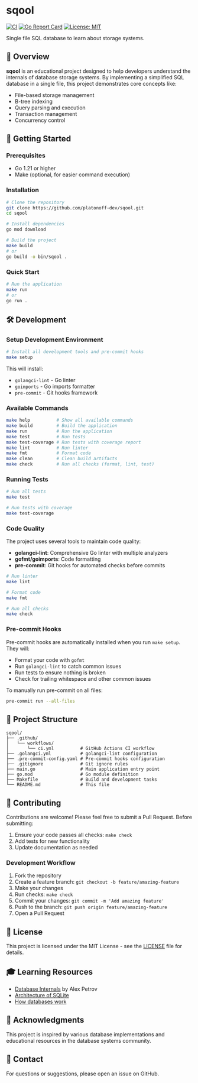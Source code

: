 # sqool

[![CI](https://github.com/platonoff-dev/sqool/actions/workflows/ci.yml/badge.svg)](https://github.com/platonoff-dev/sqool/actions/workflows/ci.yml)
[![Go Report Card](https://goreportcard.com/badge/github.com/platonoff-dev/sqool)](https://goreportcard.com/report/github.com/platonoff-dev/sqool)
[![License: MIT](https://img.shields.io/badge/License-MIT-yellow.svg)](https://opensource.org/licenses/MIT)

Single file SQL database to learn about storage systems.

## 📖 Overview

**sqool** is an educational project designed to help developers understand the internals of database storage systems. By implementing a simplified SQL database in a single file, this project demonstrates core concepts like:

- File-based storage management
- B-tree indexing
- Query parsing and execution
- Transaction management
- Concurrency control

## 🚀 Getting Started

### Prerequisites

- Go 1.21 or higher
- Make (optional, for easier command execution)

### Installation

```bash
# Clone the repository
git clone https://github.com/platonoff-dev/sqool.git
cd sqool

# Install dependencies
go mod download

# Build the project
make build
# or
go build -o bin/sqool .
```

### Quick Start

```bash
# Run the application
make run
# or
go run .
```

## 🛠️ Development

### Setup Development Environment

```bash
# Install all development tools and pre-commit hooks
make setup
```

This will install:
- `golangci-lint` - Go linter
- `goimports` - Go imports formatter
- `pre-commit` - Git hooks framework

### Available Commands

```bash
make help          # Show all available commands
make build         # Build the application
make run           # Run the application
make test          # Run tests
make test-coverage # Run tests with coverage report
make lint          # Run linter
make fmt           # Format code
make clean         # Clean build artifacts
make check         # Run all checks (format, lint, test)
```

### Running Tests

```bash
# Run all tests
make test

# Run tests with coverage
make test-coverage
```

### Code Quality

The project uses several tools to maintain code quality:

- **golangci-lint**: Comprehensive Go linter with multiple analyzers
- **gofmt/goimports**: Code formatting
- **pre-commit**: Git hooks for automated checks before commits

```bash
# Run linter
make lint

# Format code
make fmt

# Run all checks
make check
```

### Pre-commit Hooks

Pre-commit hooks are automatically installed when you run `make setup`. They will:

- Format your code with `gofmt`
- Run `golangci-lint` to catch common issues
- Run tests to ensure nothing is broken
- Check for trailing whitespace and other common issues

To manually run pre-commit on all files:

```bash
pre-commit run --all-files
```

## 📁 Project Structure

```
sqool/
├── .github/
│   └── workflows/
│       └── ci.yml          # GitHub Actions CI workflow
├── .golangci.yml           # golangci-lint configuration
├── .pre-commit-config.yaml # Pre-commit hooks configuration
├── .gitignore              # Git ignore rules
├── main.go                 # Main application entry point
├── go.mod                  # Go module definition
├── Makefile                # Build and development tasks
└── README.md               # This file
```

## 🤝 Contributing

Contributions are welcome! Please feel free to submit a Pull Request. Before submitting:

1. Ensure your code passes all checks: `make check`
2. Add tests for new functionality
3. Update documentation as needed

### Development Workflow

1. Fork the repository
2. Create a feature branch: `git checkout -b feature/amazing-feature`
3. Make your changes
4. Run checks: `make check`
5. Commit your changes: `git commit -m 'Add amazing feature'`
6. Push to the branch: `git push origin feature/amazing-feature`
7. Open a Pull Request

## 📝 License

This project is licensed under the MIT License - see the [LICENSE](LICENSE) file for details.

## 🎓 Learning Resources

- [Database Internals](https://www.databass.dev/) by Alex Petrov
- [Architecture of SQLite](https://www.sqlite.org/arch.html)
- [How databases work](https://cstack.github.io/db_tutorial/)

## 🙏 Acknowledgments

This project is inspired by various database implementations and educational resources in the database systems community.

## 📧 Contact

For questions or suggestions, please open an issue on GitHub.
